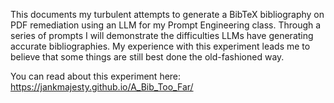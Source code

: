 This documents my turbulent attempts to generate a BibTeX bibliography on PDF remediation using an LLM for my Prompt Engineering class. Through a series of prompts I will demonstrate the difficulties LLMs have generating accurate bibliographies. My experience with this experiment leads me to believe that some things are still best done the old-fashioned way.

You can read about this experiment here: https://jankmajesty.github.io/A_Bib_Too_Far/